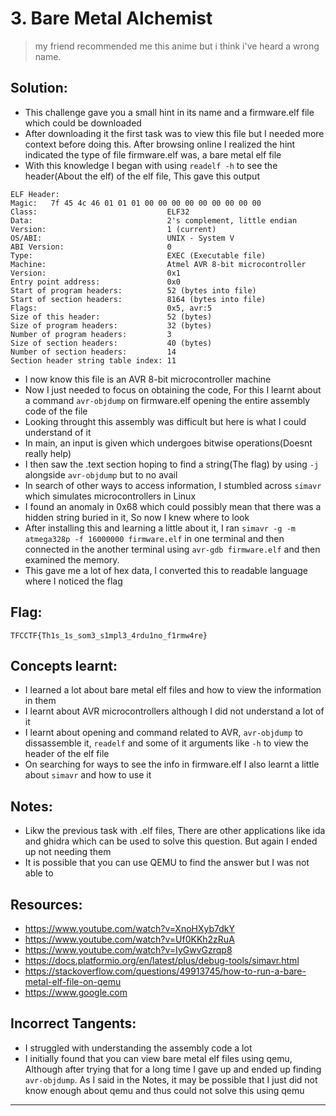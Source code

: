 # 3. Bare Metal Alchemist

> my friend recommended me this anime but i think i've heard a wrong name.


## Solution:

- This challenge gave you a small hint in its name and a firmware.elf file which could be downloaded
- After downloading it the first task was to view this file but I needed more context before doing this. After browsing online I realized the hint indicated the type of file firmware.elf was, a bare metal elf file
- With this knowledge I began with using `readelf -h` to see the header(About the elf) of the elf file, This gave this output
```
ELF Header:
Magic:   7f 45 4c 46 01 01 01 00 00 00 00 00 00 00 00 00
Class:                             ELF32
Data:                              2's complement, little endian
Version:                           1 (current)
OS/ABI:                            UNIX - System V
ABI Version:                       0
Type:                              EXEC (Executable file)
Machine:                           Atmel AVR 8-bit microcontroller
Version:                           0x1
Entry point address:               0x0
Start of program headers:          52 (bytes into file)
Start of section headers:          8164 (bytes into file)
Flags:                             0x5, avr:5
Size of this header:               52 (bytes)
Size of program headers:           32 (bytes)
Number of program headers:         3
Size of section headers:           40 (bytes)
Number of section headers:         14
Section header string table index: 11
``` 
- I now know this file is an AVR 8-bit microcontroller machine
- Now I just needed to focus on obtaining the code, For this I learnt about a command `avr-objdump` on firmware.elf opening the entire assembly code of the file
- Looking throught this assembly was difficult but here is what I could understand of it
- In main, an input is given which undergoes bitwise operations(Doesnt really help)
- I then saw the .text section hoping to find a string(The flag) by using `-j` alongside `avr-objdump` but to no avail
- In search of other ways to access information, I stumbled across `simavr` which simulates microcontrollers in Linux
- I found an anomaly in 0x68 which could possibly mean that there was a hidden string buried in it, So now I knew where to look
- After installing this and learning a little about it, I ran `simavr -g -m atmega328p -f 16000000 firmware.elf` in one terminal and then connected in the another terminal using `avr-gdb firmware.elf` and then examined the memory.
- This gave me a lot of hex data, I converted this to readable language where I noticed the flag

## Flag:

```
TFCCTF{Th1s_1s_som3_s1mpl3_4rdu1no_f1rmw4re}
```

## Concepts learnt:

- I learned a lot about bare metal elf files and how to view the information in them
- I learnt about AVR microcontrollers although I did not understand a lot of it
- I learnt about opening and command related to AVR, `avr-objdump` to dissassemble it, `readelf` and some of it arguments like `-h` to view the header of the elf file
- On searching for ways to see the info in firmware.elf I also learnt a little about `simavr` and how to use it

## Notes:

- Likw the previous task with .elf files, There are other applications like ida and ghidra which can be used to solve this question. But again I ended up not needing them
- It is possible that you can use QEMU to find the answer but I was not able to 

## Resources:

- https://www.youtube.com/watch?v=XnoHXyb7dkY
- https://www.youtube.com/watch?v=Uf0KKh2zRuA
- https://www.youtube.com/watch?v=IyGwvGzrqp8
- https://docs.platformio.org/en/latest/plus/debug-tools/simavr.html
- https://stackoverflow.com/questions/49913745/how-to-run-a-bare-metal-elf-file-on-qemu
- https://www.google.com

## Incorrect Tangents:
- I struggled with understanding the assembly code a lot
- I initially found that you can view bare metal elf files using qemu, Although after trying that for a long time I gave up and ended up finding `avr-objdump`. As I said in the Notes, it may be possible that I just did not know enough about qemu and thus could not solve this using qemu


***
